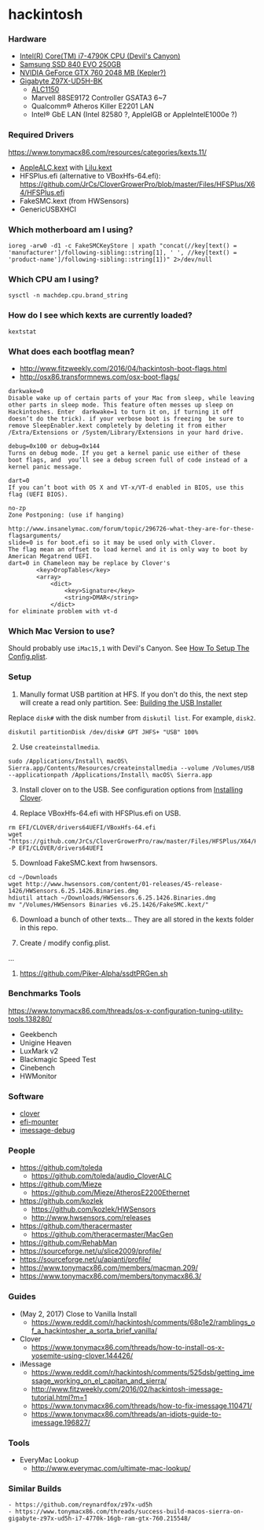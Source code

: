 # hackintosh

### Hardware
- [Intel(R) Core(TM) i7-4790K CPU (Devil's Canyon)](http://ark.intel.com/products/80807/Intel-Core-i7-4790K-Processor-8M-Cache-up-to-4_40-GHz)
- [Samsung SSD 840 EVO 250GB](http://www.samsung.com/global/business/semiconductor/minisite/SSD/global/html/ssd840evo/overview.html)
- [NVIDIA GeForce GTX 760 2048 MB (Kepler?)](http://www.geforce.com/hardware/desktop-gpus/geforce-gtx-760)
- [Gigabyte Z97X-UD5H-BK](http://www.gigabyte.com/products/product-page.aspx?pid=5378#ov)
  - [ALC1150](http://www.realtek.com.tw/products/productsView.aspx?Langid=1&PFid=28&Level=5&Conn=4&ProdID=328)
  - Marvell 88SE9172 Controller GSATA3 6~7
  - Qualcomm® Atheros Killer E2201 LAN
  - Intel® GbE LAN (Intel 82580 ?, AppleIGB or AppleIntelE1000e ?)

### Required Drivers
https://www.tonymacx86.com/resources/categories/kexts.11/
- [AppleALC.kext](https://github.com/vit9696/AppleALC) with [Lilu.kext](https://github.com/vit9696/Lilu)
- HFSPlus.efi (alternative to VBoxHfs-64.efi): https://github.com/JrCs/CloverGrowerPro/blob/master/Files/HFSPlus/X64/HFSPlus.efi
- FakeSMC.kext (from HWSensors)
- GenericUSBXHCI

### Which motherboard am I using?
```
ioreg -arw0 -d1 -c FakeSMCKeyStore | xpath "concat(//key[text() = 'manufacturer']/following-sibling::string[1], ' ', //key[text() = 'product-name']/following-sibling::string[1])" 2>/dev/null
```

### Which CPU am I using?
```
sysctl -n machdep.cpu.brand_string
```

### How do I see which kexts are currently loaded?
```
kextstat
```

### What does each bootflag mean?
- http://www.fitzweekly.com/2016/04/hackintosh-boot-flags.html
- http://osx86.transformnews.com/osx-boot-flags/

```
darkwake=0 
Disable wake up of certain parts of your Mac from sleep, while leaving other parts in sleep mode. This feature often messes up sleep on Hackintoshes. Enter  darkwake=1 to turn it on, if turning it off doesn’t do the trick). if your verbose boot is freezing  be sure to remove SleepEnabler.kext completely by deleting it from either /Extra/Extensions or /System/Library/Extensions in your hard drive.

debug=0x100 or debug=0x144
Turns on debug mode. If you get a kernel panic use either of these boot flags, and  you’ll see a debug screen full of code instead of a kernel panic message.

dart=0
If you can’t boot with OS X and VT-x/VT-d enabled in BIOS, use this flag (UEFI BIOS).

no-zp
Zone Postponing: (use if hanging)

http://www.insanelymac.com/forum/topic/296726-what-they-are-for-these-flagsarguments/
slide=0 is for boot.efi so it may be used only with Clover.
The flag mean an offset to load kernel and it is only way to boot by American Megatrend UEFI.
dart=0 in Chameleon may be replace by Clover's
		<key>DropTables</key>
		<array>
			<dict>
				<key>Signature</key>
				<string>DMAR</string>
			</dict>
for eliminate problem with vt-d 

```

### Which Mac Version to use?
Should probably use `iMac15,1` with Devil's Canyon. See [How To Setup The Config.plist](https://www.reddit.com/r/hackintosh/comments/68p1e2/ramblings_of_a_hackintosher_a_sorta_brief_vanilla/).

### Setup

1. Manully format USB partition at HFS. If you don't do this, the next step will create a read only partition. See: [Building the USB Installer](https://www.reddit.com/r/hackintosh/comments/68p1e2/ramblings_of_a_hackintosher_a_sorta_brief_vanilla/)

Replace `disk#` with the disk number from `diskutil list`. For example, `disk2`.

```
diskutil partitionDisk /dev/disk# GPT JHFS+ "USB" 100%
```

2. Use `createinstallmedia`.
```
sudo /Applications/Install\ macOS\ Sierra.app/Contents/Resources/createinstallmedia --volume /Volumes/USB --applicationpath /Applications/Install\ macOS\ Sierra.app
```

3. Install clover on to the USB. See configuration options from [Installing Clover](https://www.reddit.com/r/hackintosh/comments/68p1e2/ramblings_of_a_hackintosher_a_sorta_brief_vanilla/).

4. Replace VBoxHfs-64.efi with HFSPlus.efi on USB.
```
rm EFI/CLOVER/drivers64UEFI/VBoxHfs-64.efi
wget "https://github.com/JrCs/CloverGrowerPro/raw/master/Files/HFSPlus/X64/HFSPlus.efi" -P EFI/CLOVER/drivers64UEFI
```

5. Download FakeSMC.kext from hwsensors.
```
cd ~/Downloads
wget http://www.hwsensors.com/content/01-releases/45-release-1426/HWSensors.6.25.1426.Binaries.dmg
hdiutil attach ~/Downloads/HWSensors.6.25.1426.Binaries.dmg
mv "/Volumes/HWSensors Binaries v6.25.1426/FakeSMC.kext/" 
```

6. Download a bunch of other texts... They are all stored in the kexts folder in this repo.

7. Create / modify config.plist.

...

1. https://github.com/Piker-Alpha/ssdtPRGen.sh


### Benchmarks Tools
https://www.tonymacx86.com/threads/os-x-configuration-tuning-utility-tools.138280/

- Geekbench
- Unigine Heaven
- LuxMark v2
- Blackmagic Speed Test
- Cinebench
- HWMonitor

### Software
- [clover](./software/clover)
- [efi-mounter](./software/efi-mounter)
- [imessage-debug](./software/imessage-debug)

### People
- https://github.com/toleda
	- https://github.com/toleda/audio_CloverALC
- https://github.com/Mieze
	- https://github.com/Mieze/AtherosE2200Ethernet
- https://github.com/kozlek
	- https://github.com/kozlek/HWSensors
	- http://www.hwsensors.com/releases
- https://github.com/theracermaster
	- https://github.com/theracermaster/MacGen
- https://github.com/RehabMan
- https://sourceforge.net/u/slice2009/profile/
- https://sourceforge.net/u/apianti/profile/
- https://www.tonymacx86.com/members/macman.209/
- https://www.tonymacx86.com/members/tonymacx86.3/

### Guides
- (May 2, 2017) Close to Vanilla Install
	- https://www.reddit.com/r/hackintosh/comments/68p1e2/ramblings_of_a_hackintosher_a_sorta_brief_vanilla/
- Clover
	- https://www.tonymacx86.com/threads/how-to-install-os-x-yosemite-using-clover.144426/
- iMessage
	- https://www.reddit.com/r/hackintosh/comments/525dsb/getting_imessage_working_on_el_capitan_and_sierra/
	- http://www.fitzweekly.com/2016/02/hackintosh-imessage-tutorial.html?m=1
	- https://www.tonymacx86.com/threads/how-to-fix-imessage.110471/
	- https://www.tonymacx86.com/threads/an-idiots-guide-to-imessage.196827/

### Tools
- EveryMac Lookup
	- http://www.everymac.com/ultimate-mac-lookup/

### Similar Builds
	- https://github.com/reynardfox/z97x-ud5h
	- https://www.tonymacx86.com/threads/success-build-macos-sierra-on-gigabyte-z97x-ud5h-i7-4770k-16gb-ram-gtx-760.215548/
